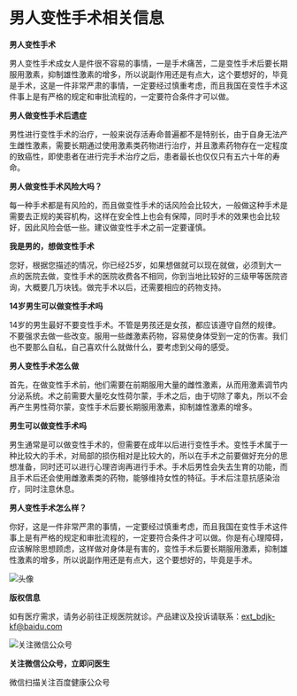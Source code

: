 # 男人变性手术相关信息

**男人变性手术**

男人变性手术成女人是件很不容易的事情，一是手术痛苦，二是变性手术后要长期服用激素，抑制雄性激素的增多，所以说副作用还是有点大，这个要想好的，毕竟是手术，这是一件非常严肃的事情，一定要经过慎重考虑，而且我国在变性手术这件事上是有严格的规定和审批流程的，一定要符合条件才可以做。

**男人做变性手术后遗症**

男性进行变性手术的治疗，一般来说存活寿命普遍都不是特别长，由于自身无法产生雌性激素，需要长期通过使用激素类药物进行治疗，并且激素药物存在一定程度的致癌性，即使患者在进行完手术治疗之后，患者最长也仅仅只有五六十年的寿命。

**男人做变性手术风险大吗？**

每一种手术都是有风险的，而且做变性手术的话风险会比较大，一般做这种手术是需要去正规的美容机构，这样在安全性上也会有保障，同时手术的效果也会比较好，因此风险会低一些。建议做变性手术之前一定要谨慎。

**我是男的，想做变性手术**

您好，根据您描述的情况，你已经25岁，如果想做就可以现在就做，必须到大一点的医院去做，变性手术的医院收费各不相同，你到当地比较好的三级甲等医院咨询，大概要几万块钱。做完手术以后，还需要相应的药物支持。

**14岁男生可以做变性手术吗**

14岁的男生最好不要变性手术。不管是男孩还是女孩，都应该遵守自然的规律。不要强求去做一些改变。服用一些雌激素药物，容易使身体受到一定的伤害。我们也不要那么自私，自己喜欢什么就做什么，要考虑到父母的感受。

**男人变性手术怎么做**

首先，在做变性手术前，他们需要在前期服用大量的雌性激素，从而用激素调节内分泌系统。术之前需要大量吃女性荷尔蒙，手术之后，由于切除了睾丸，所以不会再产生男性荷尔蒙，变性手术后要长期服用激素，抑制雄性激素的增多。

**男生可以做变性手术吗**

男生通常是可以做变性手术的，但需要在成年以后进行变性手术。变性手术属于一种比较大的手术，对局部的损伤相对是比较大的，所以在手术之前要做好充分的思想准备，同时还可以进行心理咨询再进行手术。手术后男性会失去生育的功能，而且手术后还会使用雌激素类的药物，能够维持女性的特征。手术后注意抗感染治疗，同时注意休息。

**男人变性手术怎么样？**

你好，这是一件非常严肃的事情，一定要经过慎重考虑，而且我国在变性手术这件事上是有严格的规定和审批流程的，一定要符合条件才可以做。你是有心理障碍，应该解除思想顾虑，这样做对身体是有害的，变性手术后要长期服用激素，抑制雄性激素的增多，所以说副作用还是有点大，这个要想好的，毕竟是手术。

![头像](https://selfpage-gips.cdn.bcebos.com/3ed1c84258e2d4e4eb0fcb34345463b9.png@!img_w144_h144)

**版权信息**

如有医疗需求，请务必前往正规医院就诊。产品建议及投诉请联系：ext_bdjk-kf@baidu.com

![关注微信公众号](https://med-fe.cdn.bcebos.com/selfhome/pc/triage_qrcode.png?x-bce-process=image/auto-orient,o_1/resize,w_1242,limit_1/quality,Q_86/format,f_auto) 

**关注微信公众号，立即问医生**

微信扫描关注百度健康公众号